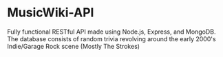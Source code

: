 # MusicWiki-API
Fully functional RESTful API made using Node.js, Express, and MongoDB. The database consists of random trivia revolving around the early 2000's Indie/Garage Rock scene (Mostly The Strokes)
